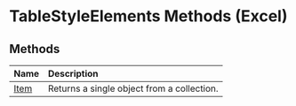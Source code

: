 
# TableStyleElements Methods (Excel)

## Methods



|**Name**|**Description**|
|:-----|:-----|
|[Item](04bcd092-549d-02c4-615f-a1b05a805717.md)|Returns a single object from a collection.|
